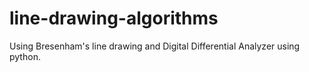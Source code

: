 # line-drawing-algorithms
Using Bresenham's line drawing and Digital Differential Analyzer using python.
